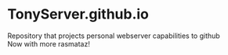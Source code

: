 # TonyServer.github.io
Repository that projects personal webserver capabilities to github  
Now with more rasmataz!
